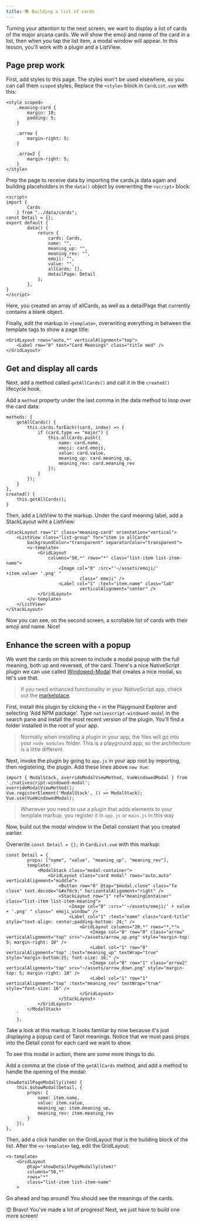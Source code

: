 ```yaml
---
title: 📚 Building a list of cards
---
```


Turning your attention to the next screen, we want to display a list of cards of the major arcana cards. We will show the emoji and name of the card in a list, then when you tap the list item, a modal window will appear. In this lesson, you'll work with a plugin and a ListView.

## Page prep work

First, add styles to this page. The styles won't be used elsewhere, so you can call them `scoped` styles, Replace the `<style>` block in `CardList.vue` with this:

```
<style scoped>
    .meaning-card {
        margin: 10;
        padding: 5;
    }

    .arrow {
        margin-right: 5;
    }

    .arrow2 {
        margin-right: 5;
    }
</style>
```

Prep the page to receive data by importing the cards.js data again and building placeholders in the `data()` object by overwriting the `<script>` block:

```
<script>
import {
        Cards
    } from "../data/cards";
const Detail = {};
export default {
        data() {
            return {
                cards: Cards,
                name: "",
                meaning_up: "",
                meaning_rev: "",
                emoji: "",
                value: "",
                allCards: [],
                detailPage: Detail
            };
        },
}
</script>
```

Here, you created an array of allCards, as well as a detailPage that currently contains a blank object.

Finally, edit the markup in `<template>`, overwriting everything in between the template tags to show a page title:

```
<GridLayout rows="auto,*" verticalAlignment="top">
    <Label row="0" text="Card Meanings" class="title med" />
</GridLayout>
```

## Get and display all cards

Next, add a method called `getAllCards()` and call it in the `created()` lifecycle hook.

Add a `method` property under the last comma in the data method to loop over the card data:

```
methods: {
    getAllCards() {
        this.cards.forEach((card, index) => {
            if (card.type == "major") {
                this.allCards.push({
                    name: card.name,
                    emoji: card.emoji,
                    value: card.value,
                    meaning_up: card.meaning_up,
                    meaning_rev: card.meaning_rev
                });
            }
        });
    }
},
created() {
    this.getAllCards();
}
```

Then, add a ListView to the markup. Under the card meaning label, add a StackLayout wiht a ListView:

```
<StackLayout row="1" class="meaning-card" orientation="vertical">
    <ListView class="list-group" for="item in allCards"
        backgroundColor="transparent" separatorColor="transparent">
        <v-template>
            <GridLayout
                columns="50,*" rows="*" class="list-item list-item-name">
                    <Image col="0" :src="'~/assets/emoji/' +item.value+ '.png' "
                            class=" emoji" />
                    <Label col="1" :text="item.name" class="lab"
                            verticalAlignment="center" />
            </GridLayout>
        </v-template>
    </ListView>
</StackLayout>
```

Now you can see, on the second screen, a scrollable list of cards with their emoji and name. Nice!

## Enhance the screen with a popup

We want the cards on this screen to include a modal popup with the full meaning, both up and reversed, of the card. There's a nice NativeScript plugin we can use called [Windowed-Modal](https://market.nativescript.org/plugins/nativescript-windowed-modal) that creates a nice modal, so let's use that.

> If you need enhanced functionality in your NativeScript app, check out the [marketplace](http://market.nativescript.org).

First, install this plugin by clicking the `+` in the Playground Explorer and selecting 'Add NPM package'. Type `nativescript-windowed-modal` in the search pane and install the most recent version of the plugin. You'll find a folder installed in the root of your app.

> Normally when installing a plugin in your app, the files will go into your `node_modules` folder. This is a playground app, so the architecture is a little different.

Next, invoke the plugin by going to `app.js` in your app root by importing, then registering, the plugin. Add these lines above `new Vue`:

```
import { ModalStack, overrideModalViewMethod, VueWindowedModal } from './nativescript-windowed-modal';
overrideModalViewMethod();
Vue.registerElement('ModalStack', () => ModalStack);
Vue.use(VueWindowedModal);
```

> Whenever you need to use a plugin that adds elements to your template markup, you register it in `app.js` or `main.js` in this way

Now, build out the modal window in the Detail constant that you created earlier.

Overwrite `const Detail = {};` in `CardList.vue` with this markup:

```
const Detail = {
        props: ["name", "value", "meaning_up", "meaning_rev"],
        template: `
            <ModalStack class="modal-container">
                <GridLayout class="card modal" rows="auto,auto" verticalAlignment="middle">
                    <Button row="0" @tap="$modal.close" class="fa close" text.decode="&#xf0c9;" horizontalAlignment="right" />
					<StackLayout row="1" ref="meaningContainer" class="list-item list-item-meaning">
						<Image col="0" :src="'~/assets/emoji/' + value + '.png' " class=" emoji_window" />
						<Label col="1" :text="name" class="card-title" style="text-align: center;padding-bottom: 24;" />
					        <GridLayout columns="20,*" rows="*,*">
					            <Image col="0" row="0" class="arrow" verticalAlignment="top" src="~/assets/arrow_up.png" style="margin-top: 5; margin-right: 10" />
					            <Label col="1" row="0" verticalAlignment="top" :text="meaning_up" textWrap="true" style="margin-bottom:25; font-size: 16;" />
					            <Image col="0" row="1" class="arrow2" verticalAlignment="top" src="~/assets/arrow_down.png" style="margin-top: 5; margin-right: 10" />
					            <Label col="1" row="1" verticalAlignment="top" :text="meaning_rev" textWrap="true" style="font-size: 16" />
					        </GridLayout>
					</StackLayout>
            </GridLayout>
        </ModalStack>
	`
    };
```

Take a look at this markup. It looks familiar by now because it's just displaying a popup card of Tarot meanings. Notice that we must pass props into the Detail const for each card we want to show.

To see this modal in action, there are some more things to do.

Add a comma at the close of the `getAllCards` method, and add a method to handle the opening of the modal:

```
showDetailPageModally(item) {
    this.$showModal(Detail, {
        props: {
            name: item.name,
            value: item.value,
            meaning_up: item.meaning_up,
            meaning_rev: item.meaning_rev
        }
    });
},
```

Then, add a click handler on the GridLayout that is the building block of the list. After the `<v-template>` tag, edit the GridLayout:

```
<v-template>
    <GridLayout
        @tap="showDetailPageModally(item)"
        columns="50,*"
        rows="*"
        class="list-item list-item-name"
    >
```

Go ahead and tap around! You should see the meanings of the cards.

😍 Bravo! You've made a lot of progress! Next, we just have to build one more screen!
